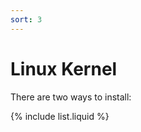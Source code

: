 ```yaml
---
sort: 3
---
```


# Linux Kernel

There are two ways to install:

{% include list.liquid %}

